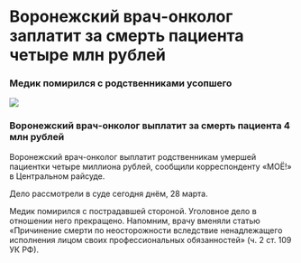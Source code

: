 # Воронежский врач-онколог заплатит за смерть пациента четыре млн рублей 
### Медик помирился с родственниками усопшего
![](https://files.moe-online.ru/media/2/0/0/8/8/7/6/material_1219109/original_photo-thumb_1920.jpg)
### Воронежский врач-онколог выплатит за смерть пациента 4 млн рублей
Воронежский врач-онколог выплатит родственникам умершей пациентки четыре миллиона рублей, сообщили корреспонденту «МОЁ!» в Центральном райсуде. 

Дело рассмотрели в суде сегодня днём, 28 марта. 

Медик помирился с пострадавшей стороной. Уголовное дело в отношении него прекращено. 
Напомним, врачу вменяли статью «Причинение смерти по неосторожности вследствие ненадлежащего исполнения лицом своих профессиональных обязанностей» (ч. 2 ст. 109 УК РФ).
